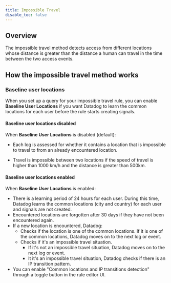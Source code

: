 ```yaml
---
title: Impossible Travel
disable_toc: false
---
```


## Overview

The impossible travel method detects access from different locations whose distance is greater than the distance a human can travel in the time between the two access events.

## How the impossible travel method works

### Baseline user locations

When you set up a query for your impossible travel rule, you can enable **Baseline User Locations** if you want Datadog to learn the common locations for each user before the rule starts creating signals.

#### Baseline user locations disabled

When **Baseline User Locations** is disabled (default):

- Each log is assessed for whether it contains a location that is impossible to travel to from an already encountered location.

- Travel is impossible between two locations if the speed of travel is higher than 1000 km/h and the distance is greater than 500km.

#### Baseline user locations enabled

When **Baseline User Locations** is enabled:

- There is a learning period of 24 hours for each user. During this time, Datadog learns the common locations (city and country) for each user and signals are not created.
- Encountered locations are forgotten after 30 days if they have not been encountered again.
- If a new location is encountered, Datadog:
    - Checks if the location is one of the common locations. If it is one of the common locations, Datadog moves on to the next log or event.
    - Checks if it's an impossible travel situation.
        - If it's not an impossible travel situation, Datadog moves on to the next log or event.
        - It it's an impossible travel situation, Datadog checks if there is an IP transition pattern.
- You can enable "Common locations and IP transitions detection" through a toggle button in the rule editor UI.

